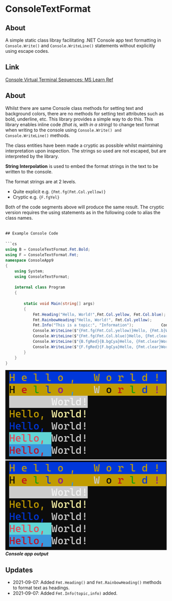 # ConsoleTextFormat

## About

A simple static class libray facilitating 
.NET Console app text formatting in ```Console.Write()``` 
and ```Console.WriteLine()``` statements without explicitly using escape codes.

## Link
[Console Virtual Terminal Sequences: MS Learn Ref](https://learn.microsoft.com/en-us/windows/console/console-virtual-terminal-sequences?wt.mc_id=WDIT-MVP-5000301)

## About
Whilst there are same Console class methods for setting text and background colors, there are no methods for setting text attributes such as bold, underline, etc. This library provides a simple way to do this.
This library enables inline code _(that is, with in a string)_ to change  text format when
writing to the console using ```Console.Write() and Console.WriteLine()``` methods. 

The class entities have been made a cryptic as possible whilst maintaining interpretation upon inspection.
The strings so used are not escaped, but are interpreted by the library. 

**String Interpolation** is used to embed the format strings in the text to be written to the console.

The format strings are at 2 levels.
  - Quite explicit e.g. ```{Fmt.fg(Fmt.Col.yellow)}```
  - Cryptic e.g. ```{F.fgYel}```

Both of the code segments above will produce the same result. 
The cryptic version requires the using statements as in the following code to alias the class names.

```cs

## Example Console Code

```cs
using B = ConsoleTextFormat.Fmt.Bold;
using F = ConsoleTextFormat.Fmt;
namespace ConsoleApp9
{
    using System;
    using ConsoleTextFormat;

    internal class Program
    {

        static void Main(string[] args)
        {
            Fmt.Heading("Hello, World!",Fmt.Col.yellow, Fmt.Col.blue);
            Fmt.RainbowHeading("Hello, World!", Fmt.Col.yellow);
            Fmt.Info("This is a topic:", "Information");            Console.WriteLine($"{Fmt.bg(Fmt.Col.white)}Hello, {Fmt.b}World!{Fmt._b}{Fmt.clear}");
            Console.WriteLine($"{Fmt.fg(Fmt.Col.yellow)}Hello, {Fmt.b}World!{Fmt._b}{Fmt.clear}");
            Console.WriteLine($"{Fmt.fg(Fmt.Col.blue)}Hello, {Fmt.clear}World!");
            Console.WriteLine($"{B.fgRed}{B.bgCya}Hello, {Fmt.clear}World!");
            Console.WriteLine($"{F.fgRed}{F.bgCya}Hello, {Fmt.clear}World!");
        }
    }
}
```

![Consoleformat](consoleformat.png)
![Image of running app](https://github.com/djaus2/ConsoleTextFormat/raw/master/consoleformat.png)  
**_Console app output_**

## Updates

- 2021-09-07: Added ```Fmt.Heading()``` and ```Fmt.RainbowHeading()``` methods to format text as headings.
- 2021-09-07: Added ```Fmt.Info(topic,info)``` added.
